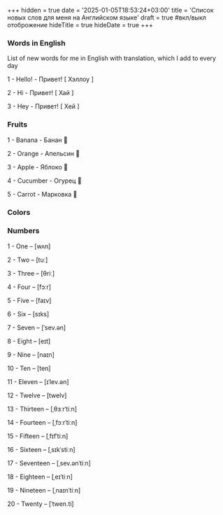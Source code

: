 +++
hidden = true
date = '2025-01-05T18:53:24+03:00'
title = 'Список новых слов для меня на Английском языке'
draft = true  #вкл/выкл отоброжение
hideTitle = true 
hideDate = true
+++

### Words in English

List of new words for me in English with translation, which I add to every day

1 - Hello! - Привет! [ Хэллоу ]

2 - Hi - Привет! [ Хай ]

3 - Hey - Привет! [ Хей ]



### Fruits

1 - Banana - Банан 🍌

2 - Orange - Апельсин 🍊

3 - Apple - Яблоко 🍎

4 - Cucumber - Огурец 🥒

5 - Сarrot - Марковка 🥕

### Colors



### Numbers

1 - One – [wʌn]

2 - Two – [tuː]

3 - Three – [θriː]

4 - Four – [fɔːr]

5 - Five – [faɪv]

6 - Six – [sɪks]

7 - Seven – [ˈsev.ən]

8 - Eight – [eɪt]

9 - Nine – [naɪn]

10 - Ten – [ten]

11 - Eleven – [ɪˈlev.ən]

12 - Twelve – [twelv]

13 - Thirteen – [ˌθɜːrˈtiːn]

14 - Fourteen – [ˌfɔːrˈtiːn]

15 - Fifteen – [ˌfɪfˈtiːn]

16 - Sixteen – [ˌsɪkˈstiːn]

17 - Seventeen – [ˌsev.ənˈtiːn]

18 - Eighteen – [ˌeɪˈtiːn]

19 - Nineteen – [ˌnaɪnˈtiːn]

20 - Twenty – [ˈtwen.ti]